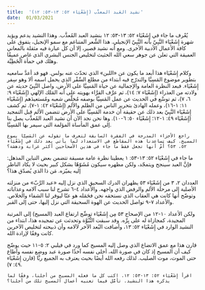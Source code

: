 ```yaml
---
title:  'نشيد العَبد المعذَّب (إِشَعْيَاء ٥٢: ١٣-٥٣: ١٢)'
date:  01/03/2021
---
```


يُعْرف ما جاء في إِشَعْيَاء ٥٢: ١٣-٥٣: ١٢ بنشيد العبد المُعذَّب. وهذا النشيد يدعم ويؤيد شهرة إِشَعْيَاء النَّبِيّ بأنه النَّبِيّ الإنجيلي. هذا الشِّعر المتناغم مع سمو الإنجيل، يتفوق على كافة الأعمال الأدبية الأخرى. ومع أنه نشيد قصير، إلا أن كل عبارة فيه مثقلة بالمعاني العميقة التي تعلن عن جوهر سعي الله الحثيث لتخليص الجنس البشري الذي غاص عميقًا وهلك في حمأة الْخَطِيَّة.

وكلام إِشَعْيَاء هذا أبعد ما يكون عن «اللبن» الذي تحدّث عنه بولس. فهو قد أعدَّ سامعيه بتطوير موضوع المَسِيَّا والتدرّج فيه ابتداء من مطلع السِّفْر الذي يحمل اسمه ألا وهو سِفر إِشَعْيَاء. فبعد النظرة العامة والإجمالية عن حياة المَسِيَّا على الأرض، واصل النَّبِيّ حديثه عن ولادته من العذراء (إِشَعْيَاء ٧: ١٤)، ثم عرَّف القرَّاء بهويته على أنه المَلك الإلهي (إِشَعْيَاء ٩: ٦، ٧)، ثم توسَّع في الحديث عن عمل المَسِيَّا بوصفه مُخلّص شعبه ومُستعيدَهم (إِشَعْيَاء ١١: ١-١٦)، وعمله الهادئ بتحرير الناس من الظلم والألم (إِشَعْيَاء ٤٢: ١-٧). ثم كشف إِشَعْيَاء النَّبِيّ بعد ذلك عن حقيقة أن خدمة المَسِيَّا على الأرض تتضمن الألم قبل التمجيد (إِشَعْيَاء ٤٩: ١-١٢؛ إِشَعْيَاء ٥٠: ٦-١٠). وها نحن نجد الآن أن نشيد العبد المُعذَّب يصل بنا إلى عمق المأساة المؤلمة التي سيمر بها المَسِيَّا.

`راجع الأجزاء المدرجة في الفقرة السابقة لتعرف ما تقوله عن المَسِيَّا يسوع المسيح. كيف تساعدنا هذه المقاطع في الاستعداد لما يأتي بعد ذلك في إِشَعْيَاء ٥٢، ٥٣؟ أَمْ أنها تجعل فقط ما جاء في هذين الأصحاحين أكثر غرابة ودهشة؟`

ما جاء في إِشَعْيَاء ٥٢: ١٣-٥٣: ١ يعطينا نظرة عامة مسبقة تتضمن بعض التباين المذهل: فإنَّ العبد سينجح ويتمجّد، ولكن مظهره سيكون مُشَوّهًا بشكل كبير بحيث لا يكاد الناظر إليه يميّزه. مَن ذا الذي يُصدّق هذا؟

العددان ٢، ٣ من إِشَعْيَاء ٥٣ يظهران الدرك السحيق الذي نزل إليه «عبد الرَّبّ» من منزلته الأصلية إلى مرحلة الألم والرفض الذي واجهه. والأعداد ٤-٦ تشرح لنا سبب آلامه وعذاباته وتوضّح أنها كانت هي العقاب الذي نستحقه نحن فحَمَله هو عنّا ليوفر لنا الشفاء والخلاص. والأعداد ٧-٩ تواصل الحديث عن الهوة السحيقة التي نزل إليها، حتى إلى القبر.

ولكن الأعداد ١٠-١٢ من الإصحاح ٥٣ مِن إِشَعْيَاء توضِّح ارتفاع العبد (المسيح) إلى المرتبة المجيدة، كمجازاة له على بِرِّه. وقد سبقت النُّبُوَّة وتحدثت عن تمجيده هذا، ابتداء من النشيد الوارد في إِشَعْيَاء ٥٢: ١٣، وأضافت البُعد الآخر لآلامه وأن ذبيحته لتخليص الآخرين كانت وفقًا لإرادة الله.

قارن هذا مع عمق الاتضاع الذي وصل إليه المسيح كما ورد في فيلبي ٢: ٥-١١ حيث يوضّح كيف أن المسيح إذ كان في صورة الله، أخلى نفسه آخذًا صورة عبد ووضع نفسه وأطاع حتى الموت، موت الصليب. لذلك رفعه الله أيضًا بحيث يعترف به الجميع ربًّا (قارن إِشَعْيَاء ٤٩: ٧).

`اقرأ إِشَعْيَاء ٥٢: ١٣-٥٣: ١٢. اكتب كل ما فعله المسيح من أجلنا، وفقًا لما يذكره هذا النشيد. تأمَّل فيما تعنيه أعمال المسيح تلك من أجلنا؟`